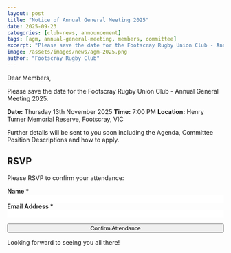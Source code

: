 ```yaml
---
layout: post
title: "Notice of Annual General Meeting 2025"
date: 2025-09-23
categories: [club-news, announcement]
tags: [agm, annual-general-meeting, members, committee]
excerpt: "Please save the date for the Footscray Rugby Union Club - Annual General Meeting 2025."
image: /assets/images/news/agm-2025.png
author: "Footscray Rugby Club"
---
```


Dear Members,

Please save the date for the Footscray Rugby Union Club - Annual General Meeting 2025.

**Date:** Thursday 13th November 2025
**Time:** 7:00 PM
**Location:** Henry Turner Memorial Reserve, Footscray, VIC

Further details will be sent to you soon including the Agenda, Committee Position Descriptions and how to apply.

## RSVP

Please RSVP to confirm your attendance:

<form action="https://formspree.io/f/xkgbkaew" method="post" style="background: var(--gray-50); padding: var(--spacing-xl); border-radius: var(--radius-lg); margin: var(--spacing-xl) 0;">
  <div style="margin-bottom: var(--spacing-md);">
    <label for="name" style="display: block; font-weight: 600; margin-bottom: var(--spacing-xs); color: var(--gray-700);">Name *</label>
    <input type="text" id="name" name="name" required style="width: 100%; padding: var(--spacing-md); border: 2px solid var(--gray-300); border-radius: var(--radius-md); font-size: 1rem;">
  </div>

  <div style="margin-bottom: var(--spacing-md);">
    <label for="email" style="display: block; font-weight: 600; margin-bottom: var(--spacing-xs); color: var(--gray-700);">Email Address *</label>
    <input type="email" id="email" name="email" required style="width: 100%; padding: var(--spacing-md); border: 2px solid var(--gray-300); border-radius: var(--radius-md); font-size: 1rem;">
  </div>

  <input type="hidden" name="_subject" value="AGM 2025 RSVP">

  <button type="submit" class="btn btn-primary" style="width: 100%;">Confirm Attendance</button>
</form>

Looking forward to seeing you all there!
